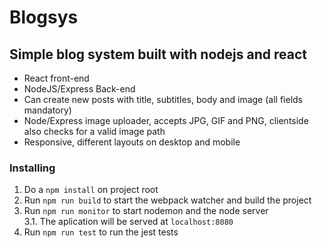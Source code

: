 # Blogsys
## Simple blog system built with nodejs and react

* React front-end
* NodeJS/Express Back-end
* Can create new posts with title, subtitles, body and image (all fields mandatory)
* Node/Express image uploader, accepts JPG, GIF and PNG, clientside also checks for a valid image path
* Responsive, different layouts on desktop and mobile

### Installing
1. Do a `npm install` on project root
2. Run `npm run build` to start the webpack watcher and build the project
3. Run `npm run monitor` to start nodemon and the node server  
  3.1. The aplication will be served at `localhost:8080`
4. Run `npm run test` to run the jest tests
